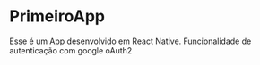# PrimeiroApp
Esse é um App desenvolvido em React Native. Funcionalidade de autenticação com google oAuth2

